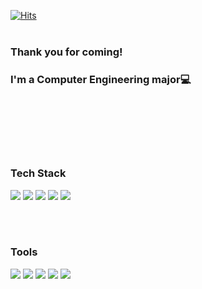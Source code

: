 [![Hits](https://hits.seeyoufarm.com/api/count/incr/badge.svg?url=https%3A%2F%2Fgithub.com%2Fleeselae%2F&count_bg=%2379C83D&title_bg=%230A7400&icon=&icon_color=%23E7E7E7&title=Visit&edge_flat=false)](https://hits.seeyoufarm.com)
<br>
<br>

### Thank you for coming!<br>
### I'm a Computer Engineering major:computer:
<br>
<br>
<br>
<br>
<br>

### Tech Stack 
<img src="https://img.shields.io/badge/C-1E90FF?style=flat-flat&logo=C&logoColor=white"/> <img src="https://img.shields.io/badge/Android-3DDC84?style=flat-square&logo=Android&logoColor=white"/> <img src="https://img.shields.io/badge/JavaScript-F7DF1E?style=flat-square&logo=JavaScript&logoColor=white"/> <img src="https://img.shields.io/badge/HTML-E34F26?style=flat-square&logo=HTML5&logoColor=white"/> <img src="https://img.shields.io/badge/CSS-A8B9CC?style=flat-square&logo=CSS3&logoColor=white"/>

<br>
<br>

### Tools
<img src="https://img.shields.io/badge/Eclipse IDE-525C86?style=flat-square&logo=Eclipse IDE&logoColor=white"/> <img src="https://img.shields.io/badge/Git-4B0082?style=flat-square&logo=Git&logoColor=white"/> <img src="https://img.shields.io/badge/GitHub-000000?style=flat-square&logo=GitHub&logoColor=white"/> <img src="https://img.shields.io/badge/Visual Studio-9932CC?style=flat-square&logo=Visual Studio&logoColor=white"/> <img src="https://img.shields.io/badge/Visual Studio Code-1E90FF?style=flat-square&logo=Visual Studio Code&logoColor=white"/>








